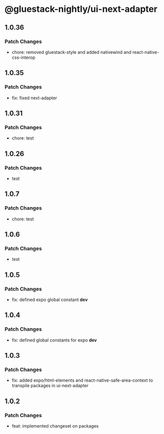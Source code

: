 # @gluestack-nightly/ui-next-adapter

## 1.0.36

### Patch Changes

- chore: removed gluestack-style and added nativewind and react-native-css-interop

## 1.0.35

### Patch Changes

- fix: fixed next-adapter

## 1.0.31

### Patch Changes

- chore: test

## 1.0.26

### Patch Changes

- test

## 1.0.7

### Patch Changes

- chore: test

## 1.0.6

### Patch Changes

- test

## 1.0.5

### Patch Changes

- fix: defined expo global constant **dev**

## 1.0.4

### Patch Changes

- fix: defined global constants for expo **dev**

## 1.0.3

### Patch Changes

- fix: added expo/html-elements and react-native-safe-area-context to transpile packages in ui-next-adapter

## 1.0.2

### Patch Changes

- feat: implemented changeset on packages
